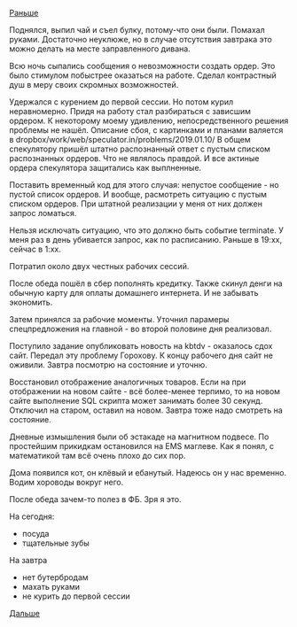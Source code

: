 [Раньше](2019.01.09.md)

Поднялся, выпил чай и съел булку, потому-что они были. Помахал руками. Достаточно неуклюже, но в случае отсутствия завтрака это можно делать на месте заправленного дивана.

Всю ночь сыпались сообщения о невозможности создать ордер. Это было стимулом побыстрее оказаться на работе.
Сделал контрастный душ в меру своих скромных возможностей.

Удержался с курением до первой сессии. Но потом курил неравномерно.
Придя на работу стал разбираться с зависшим ордером.
К некоторому моему удивлению, непосредственного решения проблемы не нашёл. Описание сбоя, с картинками и планами валяется в dropbox/work/web/speculator.in/problems/2019.01.10/
В общем спекулятору пришёл штатно распознанный ответ с пустым списком распознанных ордеров. Что не являлось правдой. И все актиные ордера спекулятора защитались как выплненные.

Поставить временный код для этого случая: непустое сообщение - но пустой список ордеров. И вообще, расмотреть ситуацию с пустым списком ордеров. При штатной реализации у меня от них должен запрос ломаться.

Нельзя исключать ситуацию, что это должно быть событие terminate. У меня раз в день убивается запрос, как по расписанию. Раньше в 19:хх, сейчас в 1:хх.

Потратил около двух честных рабочих сессий.

После обеда пошёл в сбер пополнять кредитку. Также скинул денги на обычную карту для оплаты домашнего интернета. И не забывать экономить.

Затем принялся за рабочие моменты. Уточнил парамеры спецпредложения на главной - во второй половине дня реализовал.

Поступило задание опубликовать новость на kbtdv - оказалось сдох сайт. Передал эту проблему Горохову. К концу рабочего дня сайт не оживили. Завтра посмотрю на состояние и уточню.

Восстановил отображение аналогичных товаров. Если на при отображении на новом сайте - всё более-менее терпимо, то на новом сайте выполнение SQL скрипта может занимать более 30 секунд. Отключил на старом, оставил на новом. Завтра тоже надо смотреть на состояние.

Дневные измышления были об эстакаде на магнитном подвесе. По простейшим прикидкам остановился на EMS маглеве. Как я понял, с математикой там всё очень плохо до сих пор.

Дома появился кот, он клёвый и ебанутый. Надеюсь он у нас временно. Водим хороводы вокруг него.

После обеда зачем-то полез в ФБ. Зря я это.

На сегодня:
  - посуда
  - тщательные зубы

На завтра
  - нет бутербродам
  - махать руками
  - не курить до первой сессии

 [Дальше](2019.01.11.md)
